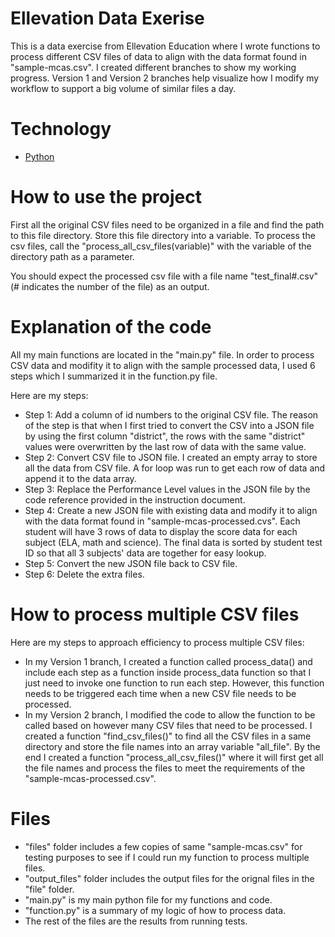 # Ellevation Data Exerise

This is a data exercise from Ellevation Education where I wrote functions to process different CSV files of data to align with the data format found in "sample-mcas.csv". I created different branches to show my working progress. Version 1 and Version 2 branches help visualize how I modify my workflow to support a big volume of similar files a day. 

# Technology

* [Python](https://www.python.org/)

# How to use the project
First all the original CSV files need to be organized in a file and find the path to this file directory. Store this file directory into a variable. To process the csv files, call the "process_all_csv_files(variable)" with the variable of the directory path as a parameter. 

You should expect the processed csv file with a file name "test_final#.csv" (# indicates the number of the file) as an output. 
# Explanation of the code
All my main functions are located in the "main.py" file. In order to process CSV data and modifity it to align with the sample processed data, I used 6 steps which I summarized it in the function.py file.

Here are my steps:

- Step 1: Add a column of id numbers to the original CSV file. The reason of the step is that when I first tried to convert the CSV into a JSON file by using the first column "district", the rows with the same "district" values were overwritten by the last row of data with the same value. 
- Step 2: Convert CSV file to JSON file. I created an empty array to store all the data from CSV file. A for loop was run to get each row of data and append it to the data array. 
- Step 3: Replace the Performance Level values in the JSON file by the code reference provided in the instruction document. 
- Step 4: Create a new JSON file with existing data and modify it to align with the data format found in "sample-mcas-processed.cvs". Each student will have 3 rows of data to display the score data for each subject (ELA, math and science). The final data is sorted by student test ID so that all 3 subjects' data are together for easy lookup. 
- Step 5: Convert the new JSON file back to CSV file. 
- Step 6: Delete the extra files.



# How to process multiple CSV files 
Here are my steps to approach efficiency to process multiple CSV files: 

- In my Version 1 branch, I created a function called process_data() and include each step as a function inside process_data function so that I just need to invoke one function to run each step. However, this function needs to be triggered each time when a new CSV file needs to be processed. 
- In my Version 2 branch, I modified the code to allow the function to be called based on however many CSV files that need to be processed. I created a function "find_csv_files()" to find all the CSV files in a same directory and store the file names into an array variable "all_file". By the end I created a function "process_all_csv_files()" where it will first get all the file names and process the files to meet the requirements of the "sample-mcas-processed.csv". 

# Files
- "files" folder includes a few copies of same "sample-mcas.csv" for testing purposes to see if I could run my function to process multiple files. 
- "output_files" folder includes the output files for the orignal files in the "file" folder.
- "main.py" is my main python file for my functions and code.
- "function.py" is a summary of my logic of how to process data.
- The rest of the files are the results from running tests. 
